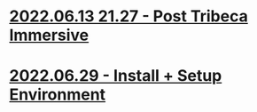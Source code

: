 # [2022.06.13 21.27 - Post Tribeca Immersive](./2022.06.13%2021.27%20-%20Post%20Tribeca%20Immersive)



# [2022.06.29 - Install + Setup Environment](./2022.06.29%20-%20Install%20+%20Setup%20Environment.md)


